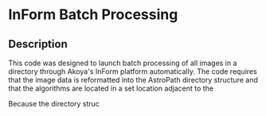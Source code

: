 # InForm Batch Processing
## Description
This code was designed to launch batch processing of all images in a directory through Akoya's InForm platform automatically. The code requires that the image data is reformatted into the AstroPath directory structure and that the algorithms are located in a set location adjacent to the 

Because the directory struc

